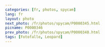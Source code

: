 ```yaml
---
categories: [fr, photos, spycam]
lang: fr
layout: photo
next_photo: /fr/photos/spycam/P0000345.html
picname: P0000346
prev_photo: /fr/photos/spycam/P0000348.html
tags: [Fotofalle, Leopard]
---
```

